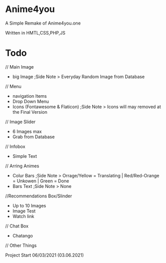 # Anime4you
A Simple Remake of Anime4you.one

Written in HMTL,CSS,PHP,JS








# Todo

// Main Image
- big Image ;Side Note > Everyday Random Image from Database

//  Menu
- navigation Items
- Drop Down Menu
- Icons (Fontawesome & Flaticon) ;Side Note > Icons will may removed at the Final Version

// Image Slider 
- 6 Images max 
- Grab from Database

// Infobox
- Simple Text 

// Arring Animes 
- Colur Bars ;Side Note > Orrage/Yellow = Translating | Red/Red-Orange = Unkowen | Green = Done
- Bars Text ;Side Note > None

//Recommendations Box/Slinder
- Up to 10 Images
- Image Test 
- Watch link

// Chat Box
- Chatango 

// Other Things




Project Start 06/03/2021 (03.06.2021)

